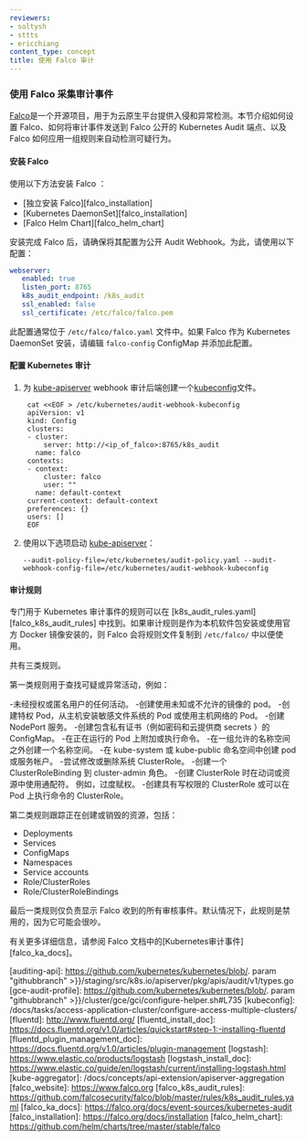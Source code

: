 ```yaml
---
reviewers:
- soltysh
- sttts
- ericchiang
content_type: concept
title: 使用 Falco 审计
---
```

<!--
---
reviewers:
- soltysh
- sttts
- ericchiang
content_type: concept
title: Auditing with Falco
---
-->
<!-- overview -->
<!--
### Use Falco to collect audit events
-->
### 使用 Falco 采集审计事件

<!--
[Falco](https://falco.org/) is an open source project for intrusion and abnormality detection for Cloud Native platforms.
This section describes how to set up Falco, how to send audit events to the Kubernetes Audit endpoint exposed by Falco, and how Falco applies a set of rules to automatically detect suspicious behavior.
-->
[Falco](https://falco.org/)是一个开源项目，用于为云原生平台提供入侵和异常检测。本节介绍如何设置 Falco、如何将审计事件发送到 Falco 公开的 Kubernetes Audit 端点、以及 Falco 如何应用一组规则来自动检测可疑行为。



<!-- body -->

<!--
#### Install Falco
-->
#### 安装 Falco

<!--
Install Falco by using one of the following methods:
-->
使用以下方法安装 Falco ：

<!--
- [Standalone Falco][falco_installation]
- [Kubernetes DaemonSet][falco_installation]
- [Falco Helm Chart][falco_helm_chart]
-->
- [独立安装 Falco][falco_installation]
- [Kubernetes DaemonSet][falco_installation]
- [Falco Helm Chart][falco_helm_chart]

<!--
Once Falco is installed make sure it is configured to expose the Audit webhook. To do so, use the following configuration:
-->
安装完成 Falco 后，请确保将其配置为公开 Audit Webhook。为此，请使用以下配置：

```yaml
webserver:
   enabled: true
   listen_port: 8765
   k8s_audit_endpoint: /k8s_audit
   ssl_enabled: false
   ssl_certificate: /etc/falco/falco.pem
```

<!--
This configuration is typically found in the `/etc/falco/falco.yaml` file. If Falco is installed as a Kubernetes DaemonSet, edit the `falco-config` ConfigMap and add this configuration.
-->
此配置通常位于 `/etc/falco/falco.yaml` 文件中。如果 Falco 作为 Kubernetes DaemonSet 安装，请编辑 `falco-config` ConfigMap 并添加此配置。
<!--
#### Configure Kubernetes Audit
-->
#### 配置 Kubernetes 审计

<!--
1. Create a [kubeconfig file](/docs/concepts/configuration/organize-cluster-access-kubeconfig/) for the [kube-apiserver][kube-apiserver] webhook audit backend.

        cat <<EOF > /etc/kubernetes/audit-webhook-kubeconfig
        apiVersion: v1
        kind: Config
        clusters:
        - cluster:
            server: http://<ip_of_falco>:8765/k8s_audit
          name: falco
        contexts:
        - context:
            cluster: falco
            user: ""
          name: default-context
        current-context: default-context
        preferences: {}
        users: []
        EOF
-->
1. 为 [kube-apiserver][kube-apiserver] webhook 审计后端创建一个[kubeconfig](/docs/concepts/configuration/organize-cluster-access-kubeconfig/)文件。

        cat <<EOF > /etc/kubernetes/audit-webhook-kubeconfig
        apiVersion: v1
        kind: Config
        clusters:
        - cluster:
            server: http://<ip_of_falco>:8765/k8s_audit
          name: falco
        contexts:
        - context:
            cluster: falco
            user: ""
          name: default-context
        current-context: default-context
        preferences: {}
        users: []
        EOF
<!--
1. Start [kube-apiserver][kube-apiserver] with the following options:

    ```shell
    --audit-policy-file=/etc/kubernetes/audit-policy.yaml --audit-webhook-config-file=/etc/kubernetes/audit-webhook-kubeconfig
    ```
-->
2. 使用以下选项启动 [kube-apiserver][kube-apiserver]：

    ```shell
    --audit-policy-file=/etc/kubernetes/audit-policy.yaml --audit-webhook-config-file=/etc/kubernetes/audit-webhook-kubeconfig
    ```
<!--
#### Audit Rules
-->
#### 审计规则

<!--
Rules devoted to Kubernetes Audit Events can be found in [k8s_audit_rules.yaml][falco_k8s_audit_rules]. If Audit Rules is installed as a native package or using the official Docker images, Falco copies the rules file to `/etc/falco/`, so they are available for use.

There are three classes of rules.

The first class of rules looks for suspicious or exceptional activities, such as:
-->

专门用于 Kubernetes 审计事件的规则可以在 [k8s_audit_rules.yaml][falco_k8s_audit_rules] 中找到。如果审计规则是作为本机软件包安装或使用官方 Docker 镜像安装的，则 Falco 会将规则文件复制到 `/etc/falco/` 中以便使用。

共有三类规则。

第一类规则用于查找可疑或异常活动，例如：

<!--
- Any activity by an unauthorized or anonymous user.
- Creating a pod with an unknown or disallowed image.
- Creating a privileged pod, a pod mounting a sensitive filesystem from the host, or a pod using host networking.
- Creating a NodePort service.
- Creating a ConfigMap containing private credentials, such as passwords and cloud provider secrets.
- Attaching to or executing a command on a running pod.
- Creating a namespace external to a set of allowed namespaces.
- Creating a pod or service account in the kube-system or kube-public namespaces.
- Trying to modify or delete a system ClusterRole.
- Creating a ClusterRoleBinding to the cluster-admin role.
- Creating a ClusterRole with wildcarded verbs or resources. For example,  overly permissive.
- Creating a ClusterRole with write permissions or a ClusterRole that can execute commands on pods.
-->
-未经授权或匿名用户的任何活动。
-创建使用未知或不允许的镜像的 pod。
-创建特权 Pod，从主机安装敏感文件系统的 Pod 或使用主机网络的 Pod。
-创建 NodePort 服务。
-创建包含私有证书（例如密码和云提供商 secrets ）的 ConfigMap。
-在正在运行的 Pod 上附加或执行命令。
-在一组允许的名称空间之外创建一个名称空间。
-在 kube-system 或 kube-public 命名空间中创建 pod 或服务帐户。
-尝试修改或删除系统 ClusterRole。
-创建一个 ClusterRoleBinding 到 cluster-admin 角色。
-创建 ClusterRole 时在动词或资源中使用通配符。 例如，过度赋权。
-创建具有写权限的 ClusterRole 或可以在 Pod 上执行命令的 ClusterRole。

<!--
A second class of rules tracks resources being created or destroyed, including:

- Deployments
- Services
- ConfigMaps
- Namespaces
- Service accounts
- Role/ClusterRoles
- Role/ClusterRoleBindings
-->
第二类规则跟踪正在创建或销毁的资源，包括：

- Deployments
- Services
- ConfigMaps
- Namespaces
- Service accounts
- Role/ClusterRoles
- Role/ClusterRoleBindings

<!--
The final class of rules simply displays any Audit Event received by Falco. This rule is disabled by default, as it can be quite noisy.

For further details, see [Kubernetes Audit Events][falco_ka_docs] in the Falco documentation.
-->

最后一类规则仅负责显示 Falco 收到的所有审核事件。默认情况下，此规则是禁用的，因为它可能会很吵。

有关更多详细信息，请参阅 Falco 文档中的[Kubernetes审计事件][falco_ka_docs]。

<!--
[kube-apiserver]: /docs/admin/kube-apiserver
[auditing-proposal]: https://github.com/kubernetes/community/blob/master/contributors/design-proposals/api-machinery/auditing.md
[auditing-api]: https://github.com/kubernetes/kubernetes/blob/. param "githubbranch" >}}/staging/src/k8s.io/apiserver/pkg/apis/audit/v1/types.go
[gce-audit-profile]: https://github.com/kubernetes/kubernetes/blob/. param "githubbranch" >}}/cluster/gce/gci/configure-helper.sh#L735
[kubeconfig]: /docs/tasks/access-application-cluster/configure-access-multiple-clusters/
[fluentd]: http://www.fluentd.org/
[fluentd_install_doc]: https://docs.fluentd.org/v1.0/articles/quickstart#step-1:-installing-fluentd
[fluentd_plugin_management_doc]: https://docs.fluentd.org/v1.0/articles/plugin-management
[logstash]: https://www.elastic.co/products/logstash
[logstash_install_doc]: https://www.elastic.co/guide/en/logstash/current/installing-logstash.html
[kube-aggregator]: /docs/concepts/api-extension/apiserver-aggregation
[falco_website]: https://www.falco.org
[falco_k8s_audit_rules]: https://github.com/falcosecurity/falco/blob/master/rules/k8s_audit_rules.yaml
[falco_ka_docs]: https://falco.org/docs/event-sources/kubernetes-audit
[falco_installation]: https://falco.org/docs/installation
[falco_helm_chart]: https://github.com/helm/charts/tree/master/stable/falco
-->
[kube-apiserver]: /docs/admin/kube-apiserver
[auditing-proposal]: https://github.com/kubernetes/community/blob/master/contributors/design-proposals/api-machinery/auditing.md
[auditing-api]: https://github.com/kubernetes/kubernetes/blob/. param "githubbranch" >}}/staging/src/k8s.io/apiserver/pkg/apis/audit/v1/types.go
[gce-audit-profile]: https://github.com/kubernetes/kubernetes/blob/. param "githubbranch" >}}/cluster/gce/gci/configure-helper.sh#L735
[kubeconfig]: /docs/tasks/access-application-cluster/configure-access-multiple-clusters/
[fluentd]: http://www.fluentd.org/
[fluentd_install_doc]: https://docs.fluentd.org/v1.0/articles/quickstart#step-1:-installing-fluentd
[fluentd_plugin_management_doc]: https://docs.fluentd.org/v1.0/articles/plugin-management
[logstash]: https://www.elastic.co/products/logstash
[logstash_install_doc]: https://www.elastic.co/guide/en/logstash/current/installing-logstash.html
[kube-aggregator]: /docs/concepts/api-extension/apiserver-aggregation
[falco_website]: https://www.falco.org
[falco_k8s_audit_rules]: https://github.com/falcosecurity/falco/blob/master/rules/k8s_audit_rules.yaml
[falco_ka_docs]: https://falco.org/docs/event-sources/kubernetes-audit
[falco_installation]: https://falco.org/docs/installation
[falco_helm_chart]: https://github.com/helm/charts/tree/master/stable/falco


